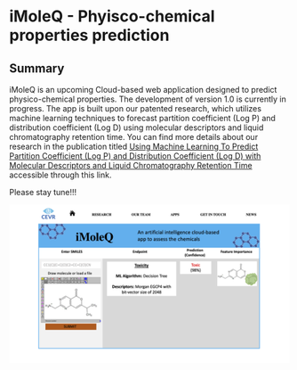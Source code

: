 # iMoleQ - Phyisco-chemical properties prediction
## Summary
iMoleQ is an upcoming Cloud-based web application designed to predict physico-chemical properties. The development of version 1.0 is currently in progress. The app is built upon our patented research, which utilizes machine learning techniques to forecast partition coefficient (Log P) and distribution coefficient (Log D) using molecular descriptors and liquid chromatography retention time. You can find more details about our research in the publication titled [Using Machine Learning To Predict Partition Coefficient (Log P) and Distribution Coefficient (Log D) with Molecular Descriptors and Liquid Chromatography Retention Time](https://pubs.acs.org/doi/10.1021/acs.jcim.2c01373) accessible through this link.

Please stay tune!!!


<img width="697" alt="Screenshot 2023-03-19 at 11 29 44 PM" src="https://github.com/jamesleocodes/iMoleQ/blob/master/presentation.png">

